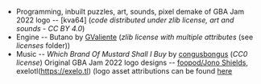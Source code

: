 * Programming, inbuilt puzzles, art, sounds, pixel demake of GBA Jam 2022 logo -- [kva64] (*code distributed under zlib license, art and sounds - CC BY 4.0*)
* Engine -- Butano by [GValiente](https://github.com/gvaliente) (*zlib license with multiple attributes* (see *licenses* folder))
* Music -- *Which Brand Of Mustard Shall I Buy* by [congusbongus]() (*CC0 license*)
Original GBA Jam 2022 logo designs -- [foopod/Jono Shields](https://foopod.itch.io), exelotl(https://exelo.tl) (logo asset attributions can be found [here](https://gbajam22.github.io)
